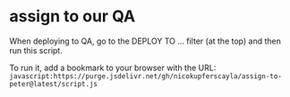 # assign to our QA

When deploying to QA, go to the DEPLOY TO ... filter (at the top) and then run this script.

To run it, add a bookmark to your browser with the URL:
`javascript:https://purge.jsdelivr.net/gh/nicokupferscayla/assign-to-peter@latest/script.js`
